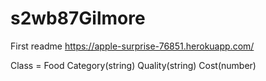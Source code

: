 # s2wb87Gilmore
First readme
https://apple-surprise-76851.herokuapp.com/

Class = Food
Category(string)
Quality(string)
Cost(number)
